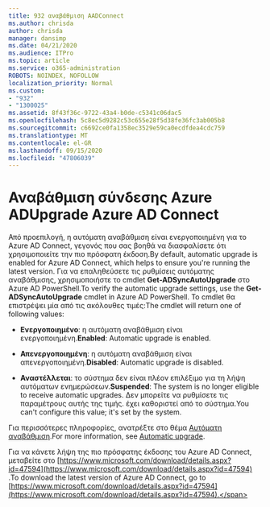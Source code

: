 ```yaml
---
title: 932 αναβάθμιση AADConnect
ms.author: chrisda
author: chrisda
manager: dansimp
ms.date: 04/21/2020
ms.audience: ITPro
ms.topic: article
ms.service: o365-administration
ROBOTS: NOINDEX, NOFOLLOW
localization_priority: Normal
ms.custom:
- "932"
- "1300025"
ms.assetid: 8f43f36c-9722-43a4-b0de-c5341c06dac5
ms.openlocfilehash: 5c8ec5d9282c53c655e28f5d38fe36fc3ab005b8
ms.sourcegitcommit: c6692ce0fa1358ec3529e59ca0ecdfdea4cdc759
ms.translationtype: MT
ms.contentlocale: el-GR
ms.lasthandoff: 09/15/2020
ms.locfileid: "47806039"
---
```

# <a name="upgrade-azure-ad-connect"></a><span data-ttu-id="a3576-102">Αναβάθμιση σύνδεσης Azure AD</span><span class="sxs-lookup"><span data-stu-id="a3576-102">Upgrade Azure AD Connect</span></span>

<span data-ttu-id="a3576-103">Από προεπιλογή, η αυτόματη αναβάθμιση είναι ενεργοποιημένη για το Azure AD Connect, γεγονός που σας βοηθά να διασφαλίσετε ότι χρησιμοποιείτε την πιο πρόσφατη έκδοση.</span><span class="sxs-lookup"><span data-stu-id="a3576-103">By default, automatic upgrade is enabled for Azure AD Connect, which helps to ensure you're running the latest version.</span></span> <span data-ttu-id="a3576-104">Για να επαληθεύσετε τις ρυθμίσεις αυτόματης αναβάθμισης, χρησιμοποιήστε το cmdlet **Get-ADSyncAutoUpgrade** στο Azure AD PowerShell.</span><span class="sxs-lookup"><span data-stu-id="a3576-104">To verify the automatic upgrade settings, use the **Get-ADSyncAutoUpgrade** cmdlet in Azure AD PowerShell.</span></span> <span data-ttu-id="a3576-105">Το cmdlet θα επιστρέψει μία από τις ακόλουθες τιμές:</span><span class="sxs-lookup"><span data-stu-id="a3576-105">The cmdlet will return one of following values:</span></span>

- <span data-ttu-id="a3576-106">**Ενεργοποιημένο**: η αυτόματη αναβάθμιση είναι ενεργοποιημένη.</span><span class="sxs-lookup"><span data-stu-id="a3576-106">**Enabled**: Automatic upgrade is enabled.</span></span>

- <span data-ttu-id="a3576-107">**Απενεργοποιημένη**: η αυτόματη αναβάθμιση είναι απενεργοποιημένη.</span><span class="sxs-lookup"><span data-stu-id="a3576-107">**Disabled**: Automatic upgrade is disabled.</span></span>

- <span data-ttu-id="a3576-108">**Αναστέλλεται**: το σύστημα δεν είναι πλέον επιλέξιμο για τη λήψη αυτόματων ενημερώσεων.</span><span class="sxs-lookup"><span data-stu-id="a3576-108">**Suspended**: The system is no longer eligible to receive automatic upgrades.</span></span> <span data-ttu-id="a3576-109">Δεν μπορείτε να ρυθμίσετε τις παραμέτρους αυτής της τιμής. έχει καθοριστεί από το σύστημα.</span><span class="sxs-lookup"><span data-stu-id="a3576-109">You can't configure this value; it's set by the system.</span></span>

<span data-ttu-id="a3576-110">Για περισσότερες πληροφορίες, ανατρέξτε στο θέμα [Αυτόματη αναβάθμιση](https://docs.microsoft.com/azure/active-directory/connect/active-directory-aadconnect-feature-automatic-upgrade).</span><span class="sxs-lookup"><span data-stu-id="a3576-110">For more information, see [Automatic upgrade](https://docs.microsoft.com/azure/active-directory/connect/active-directory-aadconnect-feature-automatic-upgrade).</span></span>

<span data-ttu-id="a3576-111">Για να κάνετε λήψη της πιο πρόσφατης έκδοσης του Azure AD Connect, μεταβείτε στο [https://www.microsoft.com/download/details.aspx?id=47594](https://www.microsoft.com/download/details.aspx?id=47594) .</span><span class="sxs-lookup"><span data-stu-id="a3576-111">To download the latest version of Azure AD Connect, go to [https://www.microsoft.com/download/details.aspx?id=47594](https://www.microsoft.com/download/details.aspx?id=47594).</span></span>
